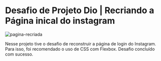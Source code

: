 # Desafio de Projeto Dio | Recriando a Página inical do instagram

![pagina-recriada](https://github.com/amandaxavierdeaguiar/recriando-pagina-inical-instagram/assets/109655472/1ef1918e-e948-4d27-a9df-33a98c159603)

Nesse projeto tive o desafio de reconstruir a página de login do Instagram. Para isso, foi recomendado o uso de CSS com Flexbox.
Desafio concluído com sucesso. 
